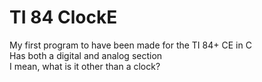 # TI 84 ClockE

My first program to have been made for the TI 84+ CE in C <br>
Has both a digital and analog section <br>
I mean, what is it other than a clock? <br>
